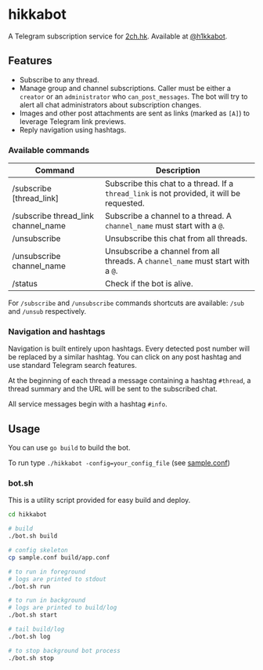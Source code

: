 # hikkabot

A Telegram subscription service for [2ch.hk](https://2ch.hk).
Available at [@h1kkabot](https://t.me/h1kkabot).


## Features

* Subscribe to any thread.
* Manage group and channel subscriptions. Caller must be either a `creator` or an `administrator` who `can_post_messages`. The bot will try to alert all chat administrators about subscription changes.
* Images and other post attachments are sent as links (marked as `[A]`) to leverage Telegram link previews.
* Reply navigation using hashtags.

### Available commands

| Command | Description |
|---------|-------------|
| /subscribe [thread\_link] | Subscribe this chat to a thread. If a `thread_link` is not provided, it will be requested. |
| /subscribe thread\_link channel\_name | Subscribe a channel to a thread. A `channel_name` must start with a `@`. |
| /unsubscribe | Unsubscribe this chat from all threads. |
| /unsubscribe channel\_name | Unsubscribe a channel from all threads. A `channel_name` must start with a `@`. |
| /status | Check if the bot is alive. |

For `/subscribe` and `/unsubscribe` commands shortcuts are available: `/sub` and `/unsub` respectively.

### Navigation and hashtags

Navigation is built entirely upon hashtags. Every detected post number will be replaced by a similar hashtag. You can click on any post hashtag and use standard Telegram search features.

At the beginning of each thread a message containing a hashtag `#thread`, a thread summary and the URL will be sent to the subscribed chat.

All service messages begin with a hashtag `#info`.


## Usage

You can use `go build` to build the bot.

To run type `./hikkabot -config=your_config_file` (see [sample.conf](https://github.com/jfk9w/hikkabot/blob/master/sample.conf))

### <span>bot.sh</span>

This is a utility script provided for easy build and deploy.

```bash
cd hikkabot

# build
./bot.sh build

# config skeleton
cp sample.conf build/app.conf

# to run in foreground
# logs are printed to stdout
./bot.sh run

# to run in background
# logs are printed to build/log
./bot.sh start

# tail build/log
./bot.sh log

# to stop background bot process
./bot.sh stop
```
